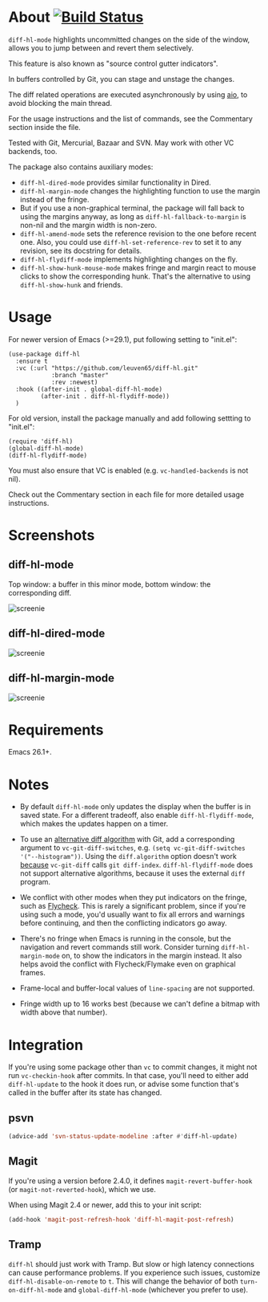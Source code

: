 About [![Build Status](https://github.com/dgutov/diff-hl/actions/workflows/ci.yml/badge.svg)](https://github.com/dgutov/diff-hl/actions/workflows/ci.yml)
=====

`diff-hl-mode` highlights uncommitted changes on the side of the window, allows
you to jump between and revert them selectively.

This feature is also known as "source control gutter indicators".

In buffers controlled by Git, you can stage and unstage the changes.

The diff related operations are executed asynchronously by using
[aio](https://github.com/skeeto/emacs-aio), to avoid blocking the main thread.

For the usage instructions and the list of commands, see the Commentary section
inside the file.

Tested with Git, Mercurial, Bazaar and SVN. May work with other VC backends, too.

The package also contains auxiliary modes:

* `diff-hl-dired-mode` provides similar functionality in Dired.
* `diff-hl-margin-mode` changes the highlighting function to
  use the margin instead of the fringe.
* But if you use a non-graphical terminal, the package will fall back to using
  the margins anyway, as long as `diff-hl-fallback-to-margin` is non-nil and the
  margin width is non-zero.
* `diff-hl-amend-mode` sets the reference revision to the one before
  recent one. Also, you could use `diff-hl-set-reference-rev` to set
  it to any revision, see its docstring for details.
* `diff-hl-flydiff-mode` implements highlighting changes on the fly.
* `diff-hl-show-hunk-mouse-mode` makes fringe and margin react to
  mouse clicks to show the corresponding hunk. That's the alternative
  to using `diff-hl-show-hunk` and friends.

Usage
=====

For newer version of Emacs (>=29.1), put following setting to "init.el":

```emacs-lisp
(use-package diff-hl
  :ensure t
  :vc (:url "https://github.com/leuven65/diff-hl.git"
            :branch "master"
            :rev :newest)
  :hook ((after-init . global-diff-hl-mode)
         (after-init . diff-hl-flydiff-mode))
  )
```

For old version, install the package manually and add following settting to "init.el":
```emacs-lisp
(require 'diff-hl) 
(global-diff-hl-mode)
(diff-hl-flydiff-mode)
```

You must also ensure that VC is enabled (e.g. `vc-handled-backends` is
not nil).

Check out the Commentary section in each file for more detailed usage
instructions.

Screenshots
=====

diff-hl-mode
-----
Top window: a buffer in this minor mode, bottom window: the corresponding diff.

![screenie](screenshot.png)

diff-hl-dired-mode
-----

![screenie](screenshot-dired.png)

diff-hl-margin-mode
-----

![screenie](screenshot-margin.png)

Requirements
=====

Emacs 26.1+.

Notes
=====

* By default `diff-hl-mode` only updates the display when the buffer is in
  saved state. For a different tradeoff, also enable `diff-hl-flydiff-mode`,
  which makes the updates happen on a timer.

* To use an
  [alternative diff algorithm](http://stackoverflow.com/questions/32365271/whats-the-difference-between-git-diff-patience-and-git-diff-histogram)
  with Git, add a corresponding argument to `vc-git-diff-switches`,
  e.g. `(setq vc-git-diff-switches '("--histogram"))`. Using the
  `diff.algorithm` option doesn't work
  [because](http://article.gmane.org/gmane.comp.version-control.git/294622)
  `vc-git-diff` calls `git diff-index`. `diff-hl-flydiff-mode` does
  not support alternative algorithms, because it uses the external
  `diff` program.

* We conflict with other modes when they put indicators on the fringe,
  such as [Flycheck](https://github.com/flycheck/flycheck). This is
  rarely a significant problem, since if you're using such a mode,
  you'd usually want to fix all errors and warnings before continuing,
  and then the conflicting indicators go away.

* There's no fringe when Emacs is running in the console, but the navigation
  and revert commands still work. Consider turning `diff-hl-margin-mode` on,
  to show the indicators in the margin instead. It also helps avoid the conflict
  with Flycheck/Flymake even on graphical frames.

* Frame-local and buffer-local values of `line-spacing` are not supported.

* Fringe width up to 16 works best (because we can't define a bitmap
  with width above that number).

Integration
=====

If you're using some package other than `vc` to commit changes, it might
not run `vc-checkin-hook` after commits. In that case, you'll need to
either add `diff-hl-update` to the hook it does run, or advise some
function that's called in the buffer after its state has changed.

psvn
-----

```lisp
(advice-add 'svn-status-update-modeline :after #'diff-hl-update)
```

Magit
-----

If you're using a version before 2.4.0, it defines `magit-revert-buffer-hook`
(or `magit-not-reverted-hook`), which we use.

When using Magit 2.4 or newer, add this to your init script:

```lisp
(add-hook 'magit-post-refresh-hook 'diff-hl-magit-post-refresh)
```

Tramp
-----

`diff-hl` should just work with Tramp. But slow or high latency
connections can cause performance problems. If you experience such
issues, customize `diff-hl-disable-on-remote` to `t`. This will change
the behavior of both `turn-on-diff-hl-mode` and `global-diff-hl-mode`
(whichever you prefer to use).
